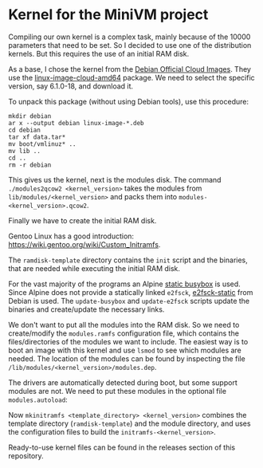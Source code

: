 # Kernel for the MiniVM project

Compiling our own kernel is a complex task, mainly
because of the 10000 parameters that need to be set.
So I decided to use one of the distribution kernels.
But this requires the use of an initial RAM disk.

As a base, I chose the kernel from the
[Debian Official Cloud Images](https://cloud.debian.org/images/cloud/).
They use the [linux-image-cloud-amd64](https://packages.debian.org/bookworm/linux-image-cloud-amd64) package.
We need to select the specific version, say 6.1.0-18, and download it.

To unpack this package (without using Debian tools), use this procedure:

```
mkdir debian
ar x --output debian linux-image-*.deb
cd debian
tar xf data.tar*
mv boot/vmlinuz* ..
mv lib ..
cd ..
rm -r debian
```

This gives us the kernel, next is the modules disk.
The command `./modules2qcow2 <kernel_version>` takes the modules
from `lib/modules/<kernel_version>` and packs them into
`modules-<kernel_version>.qcow2`.

Finally we have to create the initial RAM disk.

Gentoo Linux has a good introduction:
<https://wiki.gentoo.org/wiki/Custom_Initramfs>.

The `ramdisk-template` directory contains the `init` script and
the binaries, that are needed while executing the initial RAM disk.

For the vast majority of the programs an Alpine
[static busybox](https://pkgs.alpinelinux.org/package/edge/main/x86_64/busybox-static) is used.
Since Alpine does not provide a statically linked `e2fsck`,
[e2fsck-static](https://packages.debian.org/bookworm/e2fsck-static)
from Debian is used.
The `update-busybox` and `update-e2fsck` scripts update the binaries and
create/update the necessary links.

We don't want to put all the modules into the RAM disk.
So we need to create/modify the `modules.ramfs` configuration file,
which contains the files/directories of the modules we want to include.
The easiest way is to boot an image with this kernel and
use `lsmod` to see which modules are needed.
The location of the modules can be found by inspecting the file
`/lib/modules/<kernel_version>/modules.dep`.

The drivers are automatically detected during boot,
but some support modules are not.
We need to put these modules in the optional file `modules.autoload`:

Now `mkinitramfs <template_directory> <kernel_version>`
combines the template directory (`ramdisk-template`) and the module directory,
and uses the configuration files to build the `initramfs-<kernel_version>`.

Ready-to-use kernel files can be found in the releases section
of this repository.
